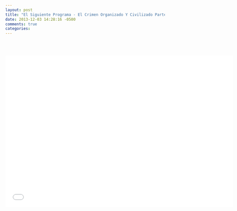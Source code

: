 ```yaml
---
layout: post
title: "El Siguiente Programa - El Crimen Organizado Y Civilizado Parte 2"
date: 2013-12-03 14:28:16 -0500
comments: true
categories: 
---
```

<div align="center">

<br></br>
<iframe width="720" height="480" src="//www.youtube.com/embed/TyvnoG436jQ" frameborder="0" allowfullscreen></iframe>
</div>